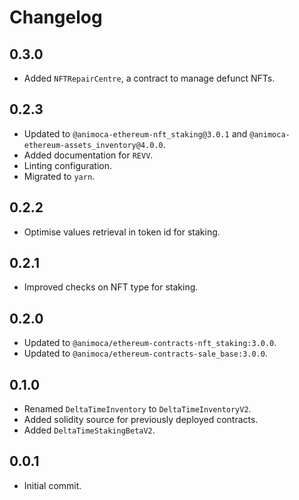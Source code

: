 # Changelog

## 0.3.0
 * Added `NFTRepairCentre`, a contract to manage defunct NFTs.

## 0.2.3
 * Updated to `@animoca-ethereum-nft_staking@3.0.1` and `@animoca-ethereum-assets_inventory@4.0.0`.
 * Added documentation for `REVV`.
 * Linting configuration.
 * Migrated to `yarn`.

## 0.2.2
 * Optimise values retrieval in token id for staking.

## 0.2.1
 * Improved checks on NFT type for staking.

## 0.2.0
 * Updated to `@animoca/ethereum-contracts-nft_staking:3.0.0`.
 * Updated to `@animoca/ethereum-contracts-sale_base:3.0.0`.

## 0.1.0
 * Renamed `DeltaTimeInventory` to `DeltaTimeInventoryV2`.
 * Added solidity source for previously deployed contracts.
 * Added `DeltaTimeStakingBetaV2`.

## 0.0.1
 * Initial commit.
